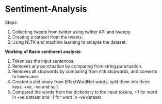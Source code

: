 # Sentiment-Analysis
Steps:
  1. Collecting tweets from twitter using twitter API and tweepy.
  2. Creating a dataset from the tweets.
  3. Using NLTK and machine learning to anlayse the dataset.


**Working of Basic sentiment analysis:**
  1. Tokenizes the input sentences.
  2. Removes any punctuation by comparing from string.punctuation.
  3. Removes all stopwords by comparing from nltk.stopwords, and converts to lowercase.
  4. Created a dictionary from EffectWordNet words, split them into three keys, +ve, -ve and null.
  5. Compared the words from the dictionary to the input tokens, +1 for word in +ve dataset and -1 for word in -ve dataset.
